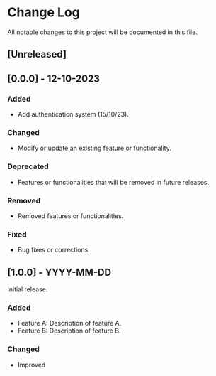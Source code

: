 # Change Log

All notable changes to this project will be documented in this file.

## [Unreleased]

## [0.0.0] - 12-10-2023

### Added
- Add authentication system (15/10/23).

### Changed
- Modify or update an existing feature or functionality.

### Deprecated
- Features or functionalities that will be removed in future releases.

### Removed
- Removed features or functionalities.

### Fixed
- Bug fixes or corrections.

## [1.0.0] - YYYY-MM-DD
Initial release.

### Added
- Feature A: Description of feature A.
- Feature B: Description of feature B.

### Changed
- Improved
